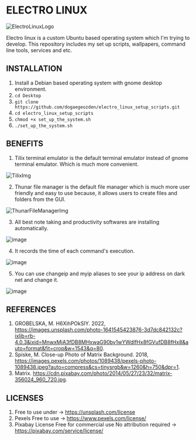 # ELECTRO LINUX
![ElectroLinuxLogo](https://raw.githubusercontent.com/dogaegeozden/electro_linux_setup_scripts/master/logos/electro_linux_logo_1.png)

Electro linux is a custom Ubuntu based operating system which I'm trying to develop. This repository includes my set up scripts, wallpapers, command line tools, services and etc. 

## INSTALLATION
1) Install a Debian based operating system with gnome desktop environment.
2) ```cd Desktop```
3) ```git clone https://github.com/dogaegeozden/electro_linux_setup_scripts.git```
4) ```cd electro_linux_setup_scripts```
5) ```chmod +x set_up_the_system.sh```
6) ```./set_up_the_system.sh```

## BENEFITS
1) Tilix terminal emulator is the default terminal emulator instead of gnome terminal emulator. Which is much more convenient.

![TilixImg](https://raw.githubusercontent.com/dogaegeozden/electro_linux_setup_scripts/master/github_images/tilix.png)

2) Thunar file manager is the default file manager which is much more user friendly and easy to use because, it allows users to create files and folders from the GUI.

![ThunarFileManagerImg](https://raw.githubusercontent.com/dogaegeozden/electro_linux_setup_scripts/master/github_images/thunar_file_manager.png)

3) All best note taking and productivity softwares are installing automatically.

![image](https://user-images.githubusercontent.com/61098483/190600405-74ab578c-478d-4582-97c6-33608b57ad51.png)

4) It records the time of each command's execution.

![image](https://user-images.githubusercontent.com/61098483/190600671-3398e307-1a22-4da2-bdc0-2279ec4f5411.png)

5) You can use changeip and myip aliases to see your ip address on dark net and change it.

![image](https://user-images.githubusercontent.com/61098483/190601143-eb0c6985-2249-4e84-8ad1-89c4e59c32d8.png)


## REFERENCES
1) GROBELSKA, M. H6XihPOkSIY. 2022, https://images.unsplash.com/photo-1641545423876-3d7dc842132c?ixlib=rb-4.0.3&ixid=MnwxMjA3fDB8MHxwaG90by1wYWdlfHx8fGVufDB8fHx8&auto=format&fit=crop&w=1543&q=80.
2) Spiske, M. Close-up Photo of Matrix Background. 2018, https://images.pexels.com/photos/1089438/pexels-photo-1089438.jpeg?auto=compress&cs=tinysrgb&w=1260&h=750&dpr=1.
3) Matrix. https://cdn.pixabay.com/photo/2014/05/27/23/32/matrix-356024_960_720.jpg.

## LICENSES

1) Free to use under -> https://unsplash.com/license
2) Pexels Free to use -> https://www.pexels.com/license/
3) Pixabay License Free for commercial use No attribution required -> https://pixabay.com/service/license/

